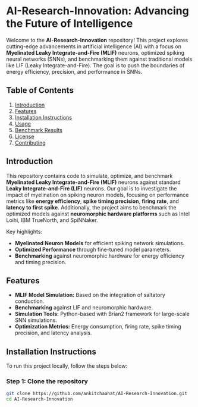# AI-Research-Innovation: Advancing the Future of Intelligence

Welcome to the **AI-Research-Innovation** repository! This project explores cutting-edge advancements in artificial intelligence (AI) with a focus on **Myelinated Leaky Integrate-and-Fire (MLIF)** neurons, optimized spiking neural networks (SNNs), and benchmarking them against traditional models like LIF (Leaky Integrate-and-Fire). The goal is to push the boundaries of energy efficiency, precision, and performance in SNNs.

## Table of Contents

1. [Introduction](#introduction)
2. [Features](#features)
3. [Installation Instructions](#installation-instructions)
4. [Usage](#usage)
5. [Benchmark Results](#benchmark-results)
6. [License](#license)
7. [Contributing](#contributing)

## Introduction

This repository contains code to simulate, optimize, and benchmark **Myelinated Leaky Integrate-and-Fire (MLIF)** neurons against standard **Leaky Integrate-and-Fire (LIF)** neurons. Our goal is to investigate the impact of myelination on spiking neuron models, focusing on performance metrics like **energy efficiency**, **spike timing precision**, **firing rate**, and **latency to first spike**. Additionally, the project aims to benchmark the optimized models against **neuromorphic hardware platforms** such as Intel Loihi, IBM TrueNorth, and SpiNNaker.

Key highlights:
- **Myelinated Neuron Models** for efficient spiking network simulations.
- **Optimized Performance** through fine-tuned model parameters.
- **Benchmarking** against neuromorphic hardware for energy efficiency and timing precision.

## Features

- **MLIF Model Simulation:** Based on the integration of saltatory conduction.
- **Benchmarking** against LIF and neuromorphic hardware.
- **Simulation Tools:** Python-based with Brian2 framework for large-scale SNN simulations.
- **Optimization Metrics:** Energy consumption, firing rate, spike timing precision, and latency analysis.

## Installation Instructions

To run this project locally, follow the steps below:

### Step 1: Clone the repository

```bash
git clone https://github.com/ankitchaahat/AI-Research-Innovation.git
cd AI-Research-Innovation

